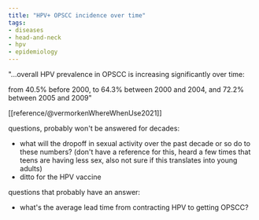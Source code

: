 ```yaml
---
title: "HPV+ OPSCC incidence over time"
tags:
- diseases
- head-and-neck
- hpv
- epidemiology
---
```


"...overall HPV prevalence in OPSCC is increasing significantly over time: 

from 40.5% before 2000, 
to 64.3% between 2000 and 2004, 
and 72.2% between 2005 and 2009"

[[reference/@vermorkenWhereWhenUse2021]]

questions, probably won't be answered for decades:
- what will the dropoff in sexual activity over the past decade or so do to these numbers? (don't have a reference for this, heard a few times that teens are having less sex, also not sure if this translates into young adults)
- ditto for the HPV vaccine

questions that probably have an answer:
- what's the average lead time from contracting HPV to getting OPSCC?
